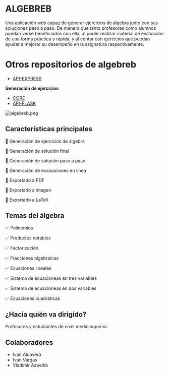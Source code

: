 # ALGEBREB
Una aplicación web capaz de generar ejercicios de álgebra junto con sus soluciones paso a paso. De manera que tanto profesores como alumnos puedan verse beneficiados con ella, al poder realizar material de evaluación de una forma práctica y rápida, y al contar con ejercicios que puedan ayudar a mejorar su desempeño en la asignatura respectivamente.

# Otros repositorios de algebreb

- [API-EXPRESS](https://github.com/vazpeitiah/algebreb-api)

**Generación de ejercicios**

- [CORE](https://github.com/zarzamora01/algebreb)
- [API-FLASK](https://github.com/zarzamora01/algebreb-api/)

![algebreb.png](https://i.imgur.com/9u8x7SZ.png)

## Características principales
🔲 Generación de ejercicios de álgebra

🔲 Generación de solución final

🔲 Generación de solución paso a paso

🔲 Generación de evaluaciones en línea

🔲 Exportado a PDF

🔲 Exportado a imagen

🔲 Exportado a LaTeX

## Temas del álgebra
✅ Polinomios

✅ Productos notables

✅ Factorización

✅ Fracciones algebraicas

✅ Ecuaciones lineales

✅ Sistema de ecuacioneas en tres variables

✅ Sistema de ecuacioneas en dos variables

✅ Ecuaciones cuadráticas

## ¿Hacia quién va dirigido?
Profesores y estudiantes de nivel medio superior.

## Colaboradores
- Ivan Aldavera
- Ivan Vargas
- Vladimir Azpeitia
